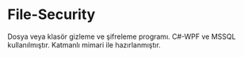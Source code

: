# File-Security
Dosya veya klasör gizleme ve şifreleme programı.
C#-WPF ve MSSQL kullanılmıştır. Katmanlı mimari ile hazırlanmıştır.